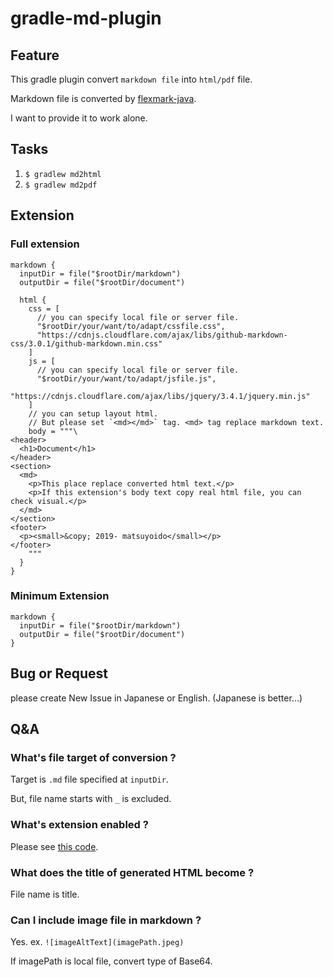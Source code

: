 # gradle-md-plugin

## Feature

This gradle plugin convert `markdown file` into `html/pdf` file.

Markdown file is converted by [flexmark-java](https://github.com/vsch/flexmark-java).

I want to provide it to work alone.

## Tasks

1. `$ gradlew md2html`
1. `$ gradlew md2pdf`


## Extension

### Full extension

```
markdown {
  inputDir = file("$rootDir/markdown")
  outputDir = file("$rootDir/document")

  html {
    css = [
      // you can specify local file or server file.
      "$rootDir/your/want/to/adapt/cssfile.css",
      "https://cdnjs.cloudflare.com/ajax/libs/github-markdown-css/3.0.1/github-markdown.min.css"
    ]
    js = [
      // you can specify local file or server file.
      "$rootDir/your/want/to/adapt/jsfile.js",
      "https://cdnjs.cloudflare.com/ajax/libs/jquery/3.4.1/jquery.min.js"
    ]
    // you can setup layout html.
    // But please set `<md></md>` tag. <md> tag replace markdown text.
    body = """\
<header>
  <h1>Document</h1>
</header>
<section>
  <md>
    <p>This place replace converted html text.</p>
    <p>If this extension's body text copy real html file, you can check visual.</p>
  </md>
</section>
<footer>
  <p><small>&copy; 2019- matsuyoido</small></p>
</footer>
    """
  }
}
```

### Minimum Extension

```
markdown {
  inputDir = file("$rootDir/markdown")
  outputDir = file("$rootDir/document")
}
```


## Bug or Request

please create New Issue in Japanese or English. (Japanese is better...)


## Q&A

### What's file target of conversion ?

Target is `.md` file specified at `inputDir`.

But, file name starts with `_` is excluded.


### What's extension enabled ?

Please see [this code](https://github.com/matsuyoido/gradle-md-plugin/blob/master/src/main/java/com/matsuyoido/plugin/markdown/task/MarkdownParserOptionBuilder.java#L72-L96).


### What does the title of generated HTML become ?

File name is title.

### Can I include image file in markdown ?

Yes. ex. `![imageAltText](imagePath.jpeg)`

If imagePath is local file, convert type of Base64.
